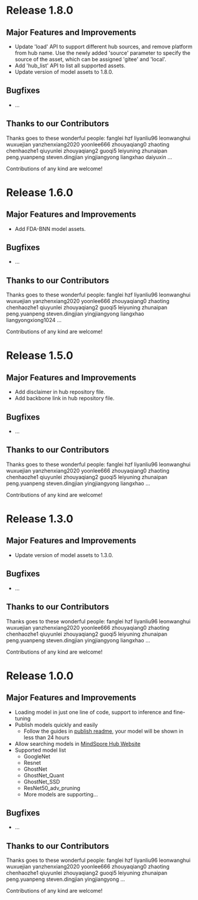 # Release 1.8.0

## Major Features and Improvements

* Update 'load' API to support different hub sources, and remove platform from hub name. Use the newly added 'source' parameter to specify the source of the asset, which can be assigned 'gitee' and 'local'.
* Add 'hub_list' API to list all supported assets.
* Update version of model assets to 1.8.0.

## Bugfixes

* ...

## Thanks to our Contributors

Thanks goes to these wonderful people:
fanglei hzf liyanliu96 leonwanghui wuxuejian yanzhenxiang2020 yoonlee666 zhouyaqiang0 zhaoting chenhaozhe1 qiuyunlei zhouyaqiang2 guoqi5 leiyuning zhunaipan peng.yuanpeng steven.dingjian yingjiangyong liangxhao daiyuxin
...

Contributions of any kind are welcome!

# Release 1.6.0

## Major Features and Improvements

* Add FDA-BNN model assets.

## Bugfixes

* ...

## Thanks to our Contributors

Thanks goes to these wonderful people:
fanglei hzf liyanliu96 leonwanghui wuxuejian yanzhenxiang2020 yoonlee666 zhouyaqiang0 zhaoting chenhaozhe1 qiuyunlei zhouyaqiang2 guoqi5 leiyuning zhunaipan peng.yuanpeng steven.dingjian yingjiangyong liangxhao liangyongxiong1024
...

Contributions of any kind are welcome!

# Release 1.5.0

## Major Features and Improvements

* Add disclaimer in hub repository file.
* Add backbone link in hub repository file.

## Bugfixes

* ...

## Thanks to our Contributors

Thanks goes to these wonderful people:
fanglei hzf liyanliu96 leonwanghui wuxuejian yanzhenxiang2020 yoonlee666 zhouyaqiang0 zhaoting chenhaozhe1 qiuyunlei zhouyaqiang2 guoqi5 leiyuning zhunaipan peng.yuanpeng steven.dingjian yingjiangyong liangxhao
...

Contributions of any kind are welcome!

# Release 1.3.0

## Major Features and Improvements

* Update version of model assets to 1.3.0.

## Bugfixes

* ...

## Thanks to our Contributors

Thanks goes to these wonderful people:
fanglei hzf liyanliu96 leonwanghui wuxuejian yanzhenxiang2020 yoonlee666 zhouyaqiang0 zhaoting chenhaozhe1 qiuyunlei zhouyaqiang2 guoqi5 leiyuning zhunaipan peng.yuanpeng steven.dingjian yingjiangyong liangxhao
...

Contributions of any kind are welcome!

# Release 1.0.0

## Major Features and Improvements

* Loading model in just one line of code, support to inference and fine-tuning
* Publish models quickly and easily
    * Follow the guides in [publish readme](https://gitee.com/mindspore/hub/blob/master/mshub_res/README.md), your model will be shown in less than 24 hours
* Allow searching models in [MindSpore Hub Website](https://www.mindspore.cn/resources/hub)
* Supported model list
    * GoogleNet
    * Resnet
    * GhostNet
    * GhostNet_Quant
    * GhostNet_SSD
    * ResNet50_adv_pruning
    * More models are supporting...

## Bugfixes

* ...

## Thanks to our Contributors

Thanks goes to these wonderful people:
fanglei hzf liyanliu96 leonwanghui wuxuejian yanzhenxiang2020 yoonlee666 zhouyaqiang0 zhaoting chenhaozhe1 qiuyunlei zhouyaqiang2 guoqi5 leiyuning zhunaipan peng.yuanpeng steven.dingjian yingjiangyong
...

Contributions of any kind are welcome!
